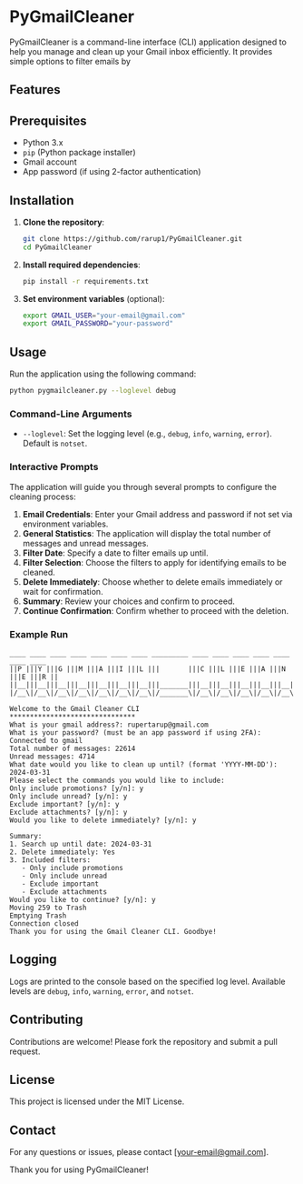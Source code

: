 # PyGmailCleaner

PyGmailCleaner is a command-line interface (CLI) application designed to help you manage and clean up your Gmail inbox efficiently. It provides simple options to filter emails by

## Features

## Prerequisites

- Python 3.x
- `pip` (Python package installer)
- Gmail account
- App password (if using 2-factor authentication)

## Installation

1. **Clone the repository**:
   ```bash
   git clone https://github.com/rarup1/PyGmailCleaner.git
   cd PyGmailCleaner
   ```

2. **Install required dependencies**:
   ```bash
   pip install -r requirements.txt
   ```

3. **Set environment variables** (optional):
   ```bash
   export GMAIL_USER="your-email@gmail.com"
   export GMAIL_PASSWORD="your-password"
   ```

## Usage

Run the application using the following command:
```bash
python pygmailcleaner.py --loglevel debug
```

### Command-Line Arguments

- `--loglevel`: Set the logging level (e.g., `debug`, `info`, `warning`, `error`). Default is `notset`.

### Interactive Prompts

The application will guide you through several prompts to configure the cleaning process:

1. **Email Credentials**: Enter your Gmail address and password if not set via environment variables.
2. **General Statistics**: The application will display the total number of messages and unread messages.
3. **Filter Date**: Specify a date to filter emails up until.
4. **Filter Selection**: Choose the filters to apply for identifying emails to be cleaned.
5. **Delete Immediately**: Choose whether to delete emails immediately or wait for confirmation.
6. **Summary**: Review your choices and confirm to proceed.
7. **Continue Confirmation**: Confirm whether to proceed with the deletion.

### Example Run

```plaintext
____ ____ ____ ____ ____ ____ ____ _________ ____ ____ ____ ____ ____ ____ ____ 
||P |||Y |||G |||M |||A |||I |||L |||       |||C |||L |||E |||A |||N |||E |||R ||
||__|||__|||__|||__|||__|||__|||__|||_______|||__|||__|||__|||__|||__|||__|||__||
|/__\|/__\|/__\|/__\|/__\|/__\|/__\|/_______\|/__\|/__\|/__\|/__\|/__\|/__\|/__\| 
        
Welcome to the Gmail Cleaner CLI
*******************************
What is your gmail address?: rupertarup@gmail.com
What is your password? (must be an app password if using 2FA): 
Connected to gmail
Total number of messages: 22614
Unread messages: 4714
What date would you like to clean up until? (format 'YYYY-MM-DD'): 2024-03-31
Please select the commands you would like to include:
Only include promotions? [y/n]: y
Only include unread? [y/n]: y
Exclude important? [y/n]: y
Exclude attachments? [y/n]: y
Would you like to delete immediately? [y/n]: y

Summary:
1. Search up until date: 2024-03-31
2. Delete immediately: Yes
3. Included filters:
   - Only include promotions
   - Only include unread
   - Exclude important
   - Exclude attachments
Would you like to continue? [y/n]: y
Moving 259 to Trash
Emptying Trash
Connection closed
Thank you for using the Gmail Cleaner CLI. Goodbye!

```

## Logging

Logs are printed to the console based on the specified log level. Available levels are `debug`, `info`, `warning`, `error`, and `notset`.

## Contributing

Contributions are welcome! Please fork the repository and submit a pull request.

## License

This project is licensed under the MIT License.

## Contact

For any questions or issues, please contact [your-email@gmail.com].

Thank you for using PyGmailCleaner!